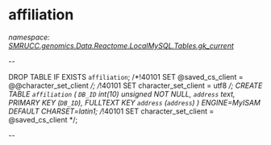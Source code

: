 ﻿# affiliation
_namespace: [SMRUCC.genomics.Data.Reactome.LocalMySQL.Tables.gk_current](./index.md)_

--
 
 DROP TABLE IF EXISTS `affiliation`;
 /*!40101 SET @saved_cs_client = @@character_set_client */;
 /*!40101 SET character_set_client = utf8 */;
 CREATE TABLE `affiliation` (
 `DB_ID` int(10) unsigned NOT NULL,
 `address` text,
 PRIMARY KEY (`DB_ID`),
 FULLTEXT KEY `address` (`address`)
 ) ENGINE=MyISAM DEFAULT CHARSET=latin1;
 /*!40101 SET character_set_client = @saved_cs_client */;
 
 --




